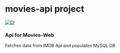 # movies-api project

[![CI](https://gitlab.home.starkenberg.net/movies/movie-inventory-api/badges/main/pipeline.svg)][pipeline]

### Api for Movies-Web

Fetches data from IMDB Api and populates MySQL DB


[pipeline]: https://gitlab.home.starkenberg.net/movies/movie-inventory-api/-/pipelines